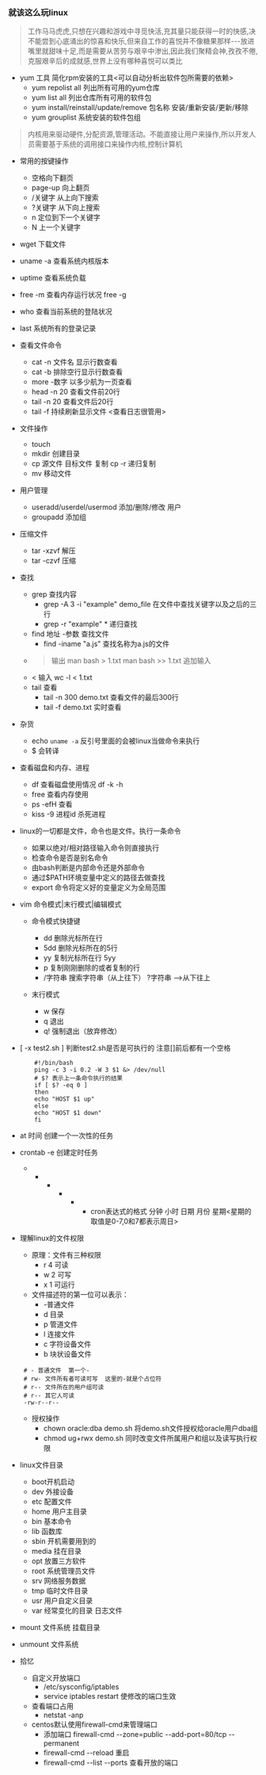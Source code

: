 
### 就该这么玩linux

> 工作马马虎虎,只想在兴趣和游戏中寻觅快活,充其量只能获得一时的快感,决不能尝到心底涌出的惊喜和快乐,但来自工作的喜悦并不像糖果那样---放进嘴里就甜味十足,而是需要从苦劳与艰辛中渗出,因此我们聚精会神,孜孜不倦,克服艰辛后的成就感,世界上没有哪种喜悦可以类比

+ yum 工具 简化rpm安装的工具<可以自动分析出软件包所需要的依赖>
	+ yum repolist all 列出所有可用的yum仓库
	+ yum list all 列出仓库所有可用的软件包
	+ yum install/reinstall/update/remove 包名称  安装/重新安装/更新/移除
	+ yum grouplist  系统安装的软件包组

> 内核用来驱动硬件,分配资源,管理活动。不能直接让用户来操作,所以开发人员需要基于系统的调用接口来操作内核,控制计算机

+ 常用的按键操作
	+ 空格向下翻页
	+ page-up 向上翻页
	+ /关键字  从上向下搜索
	+ ?关键字  从下向上搜索
	+ n 定位到下一个关键字
	+ N 上一个关键字

+ wget 下载文件
+ uname -a  查看系统内核版本
+ uptime 查看系统负载
+ free -m 查看内存运行状况  free -g
+ who 查看当前系统的登陆状况
+ last 系统所有的登录记录

+ 查看文件命令
	+ cat -n 文件名  显示行数查看
	+ cat -b 排除空行显示行数查看
	+ more -数字 以多少航为一页查看
	+ head -n 20 查看文件前20行
	+ tail -n 20 查看文件后20行
	+ tail -f 持续刷新显示文件 <查看日志很管用>

+ 文件操作
	+ touch 
	+ mkdir 创建目录
	+ cp 源文件 目标文件  复制   cp -r 递归复制
	+ mv 移动文件

+ 用户管理
	+ useradd/userdel/usermod 添加/删除/修改 用户
	+ groupadd 添加组

+ 压缩文件
	+ tar -xzvf 解压
	+ tar -czvf 压缩

+ 查找
	+ grep 查找内容
		+ grep -A 3 -i "example" demo_file 在文件中查找关键字以及之后的三行
		+ grep -r "example" * 递归查找
	+ find 地址 -参数 查找文件
		+ find -iname "a.js"   查找名称为a.js的文件
 	+ > 输出   man bash > 1.txt   man bash >> 1.txt 追加输入
	+ < 输入   wc -l < 1.txt
	+ tail 查看
		+ tail -n 300 demo.txt 查看文件的最后300行
		+ tail -f demo.txt  实时查看

+ 杂货
	+ echo `uname -a`  反引号里面的会被linux当做命令来执行
	+ \$ 会转译


+ 查看磁盘和内存、进程	
	+ df    查看磁盘使用情况   df -k -h
	+ free  查看内存使用
	+ ps -efH 查看
	+ kiss -9 进程id 杀死进程
	  
+ linux的一切都是文件，命令也是文件。执行一条命令
	+ 如果以绝对/相对路径输入命令则直接执行
	+ 检查命令是否是别名命令
	+ 由bash判断是内部命令还是外部命令
	+ 通过$PATH环境变量中定义的路径去做查找
	+ export 命令将定义好的变量定义为全局范围


+ vim 命令模式|末行模式|编辑模式
	+ 命令模式快捷键
		+ dd 删除光标所在行
		+ 5dd 删除光标所在的5行
		+ yy 复制光标所在行  5yy
		+ p 复制刚刚删除的或者复制的行
		+ /字符串  搜索字符串（从上往下）  ?字符串 -->从下往上

	+ 末行模式
		+ w 保存
		+ q 退出
		+ q! 强制退出（放弃修改）

+ [ -x test2.sh ] 判断test2.sh是否是可执行的  注意[]前后都有一个空格
	```
		#!/bin/bash
		ping -c 3 -i 0.2 -W 3 $1 &> /dev/null
		# $? 表示上一条命令执行的结果
		if [ $? -eq 0 ]
		then
		echo "HOST $1 up"
		else
		echo "HOST $1 down"
		fi
	```

+ at 时间 创建一个一次性的任务
+ crontab -e 创建定时任务
	+ * * * * * cron表达式的格式  分钟 小时 日期 月份 星期<星期的取值是0-7,0和7都表示周日>


+ 理解linux的文件权限
	+ 原理：文件有三种权限
		+ r 4  可读
		+ w 2  可写
		+ x 1  可运行
 	+ 文件描述符的第一位可以表示：
		+ -普通文件
		+ d 目录
		+ p 管道文件
		+ l 连接文件
		+ c 字符设备文件
		+ b 块状设备文件
	```
	 # - 普通文件  第一个-
	 # rw- 文件所有者可读可写  这里的-就是个占位符
	 # r-- 文件所在的用户组可读
	 # r-- 其它人可读
	 -rw-r--r-- 
	
	```
	+ 授权操作
		+ chown oracle:dba demo.sh 	将demo.sh文件授权给oracle用户dba组
		+ chmod ug+rwx demo.sh  同时改变文件所属用户和组以及读写执行权限



+ linux文件目录
	+ boot开机启动
	+ dev 外接设备
	+ etc 配置文件
	+ home 用户主目录
	+ bin 基本命令
	+ lib 函数库
	+ sbin 开机需要用到的
	+ media 挂在目录
	+ opt 放置三方软件
	+ root 系统管理员文件
	+ srv 网络服务数据
	+ tmp 临时文件目录
	+ usr 用户自定义目录
	+ var 经常变化的目录  日志文件
+ mount 文件系统  挂载目录
+ unmount 文件系统


+ 拾忆
	+ 自定义开放端口 
		+ /etc/sysconfig/iptables
		+ service iptables restart 使修改的端口生效
	+ 查看端口占用 
		+ netstat -anp
	+ centos默认使用firewall-cmd来管理端口
		+ 添加端口  firewall-cmd --zone=public --add-port=80/tcp --permanent
		+ firewall-cmd --reload 重启
		+ firewall-cmd --list --ports 查看开放的端口 